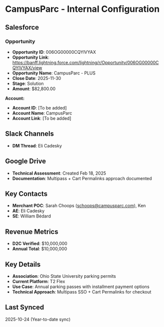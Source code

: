 # CampusParc - Internal Configuration

## Salesforce

### Opportunity
- **Opportunity ID**: 006OG00000CQYlVYAX
- **Opportunity Link**: https://banff.lightning.force.com/lightning/r/Opportunity/006OG00000CQYlVYAX/view
- **Opportunity Name**: CampusParc - PLUS
- **Close Date**: 2025-11-30
- **Stage**: Solution
- **Amount**: $82,800.00

**Account:**
- **Account ID**: [To be added]
- **Account Name**: CampusParc
- **Account Link**: [To be added]

## Slack Channels
- **DM Thread**: Eli Cadesky

## Google Drive
- **Technical Assessment**: Created Feb 18, 2025
- **Documentation**: Multipass + Cart Permalinks approach documented

## Key Contacts
- **Merchant POC**: Sarah Choops (schoops@campusparc.com), Ken
- **AE**: Eli Cadesky
- **SE**: William Bédard

## Revenue Metrics
- **D2C Verified**: $10,000,000
- **Annual Total**: $10,000,000

## Key Details
- **Association**: Ohio State University parking permits
- **Current Platform**: T2 Flex
- **Use Case**: Annual parking passes with installment payment options
- **Technical Approach**: Multipass SSO + Cart Permalinks for checkout

## Last Synced
2025-10-24 (Year-to-date sync)



